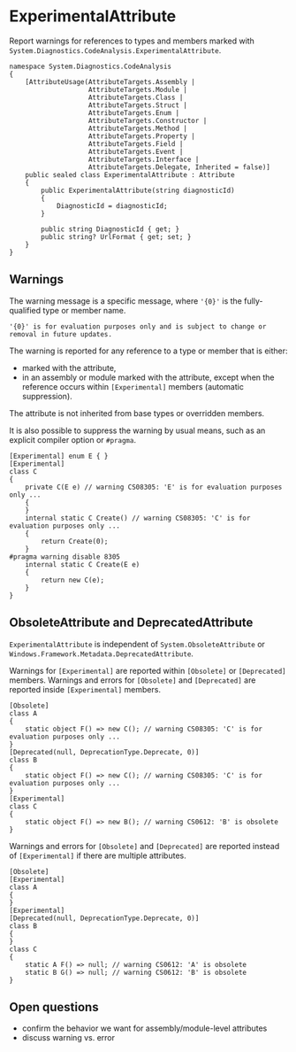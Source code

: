 ExperimentalAttribute
=====================
Report warnings for references to types and members marked with `System.Diagnostics.CodeAnalysis.ExperimentalAttribute`.
```
namespace System.Diagnostics.CodeAnalysis
{
    [AttributeUsage(AttributeTargets.Assembly |
                    AttributeTargets.Module |
                    AttributeTargets.Class |
                    AttributeTargets.Struct |
                    AttributeTargets.Enum |
                    AttributeTargets.Constructor |
                    AttributeTargets.Method |
                    AttributeTargets.Property |
                    AttributeTargets.Field |
                    AttributeTargets.Event |
                    AttributeTargets.Interface |
                    AttributeTargets.Delegate, Inherited = false)]
    public sealed class ExperimentalAttribute : Attribute
    {
        public ExperimentalAttribute(string diagnosticId)
        {
            DiagnosticId = diagnosticId;
        }

        public string DiagnosticId { get; }
        public string? UrlFormat { get; set; }
    }
}
```

## Warnings
The warning message is a specific message, where `'{0}'` is the fully-qualified type or member name.
```
'{0}' is for evaluation purposes only and is subject to change or removal in future updates.
```

The warning is reported for any reference to a type or member that is either:
- marked with the attribute,
- in an assembly or module marked with the attribute,
except when the reference occurs  within `[Experimental]` members (automatic suppression).

The attribute is not inherited from base types or overridden members.

It is also possible to suppress the warning by usual means, such as an explicit compiler option or `#pragma`.
```
[Experimental] enum E { }
[Experimental]
class C
{
    private C(E e) // warning CS08305: 'E' is for evaluation purposes only ...
    {
    }
    internal static C Create() // warning CS08305: 'C' is for evaluation purposes only ...
    {
        return Create(0);
    }
#pragma warning disable 8305
    internal static C Create(E e)
    {
        return new C(e);
    }
}
```

## ObsoleteAttribute and DeprecatedAttribute
`ExperimentalAttribute` is independent of `System.ObsoleteAttribute` or `Windows.Framework.Metadata.DeprecatedAttribute`.

Warnings for `[Experimental]` are reported within `[Obsolete]` or `[Deprecated]` members.
Warnings and errors for `[Obsolete]` and `[Deprecated]` are reported inside `[Experimental]` members.
```
[Obsolete]
class A
{
    static object F() => new C(); // warning CS08305: 'C' is for evaluation purposes only ...
}
[Deprecated(null, DeprecationType.Deprecate, 0)]
class B
{
    static object F() => new C(); // warning CS08305: 'C' is for evaluation purposes only ...
}
[Experimental]
class C
{
    static object F() => new B(); // warning CS0612: 'B' is obsolete
}
```

Warnings and errors for `[Obsolete]` and `[Deprecated]` are reported instead of `[Experimental]` if there are multiple attributes.
```
[Obsolete]
[Experimental]
class A
{
}
[Experimental]
[Deprecated(null, DeprecationType.Deprecate, 0)]
class B
{
}
class C
{
    static A F() => null; // warning CS0612: 'A' is obsolete
    static B G() => null; // warning CS0612: 'B' is obsolete
}
```

## Open questions
- confirm the behavior we want for assembly/module-level attributes
- discuss warning vs. error
